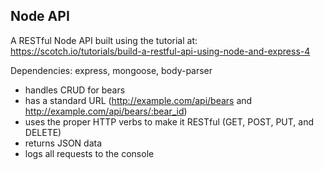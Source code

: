 Node API
--------

A RESTful Node API built using the tutorial at: https://scotch.io/tutorials/build-a-restful-api-using-node-and-express-4

Dependencies: express, mongoose, body-parser

- handles CRUD for bears
- has a standard URL (http://example.com/api/bears and http://example.com/api/bears/:bear_id)
- uses the proper HTTP verbs to make it RESTful (GET, POST, PUT, and DELETE)
- returns JSON data
- logs all requests to the console
